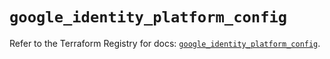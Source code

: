 # `google_identity_platform_config`

Refer to the Terraform Registry for docs: [`google_identity_platform_config`](https://registry.terraform.io/providers/hashicorp/google/6.47.0/docs/resources/identity_platform_config).
